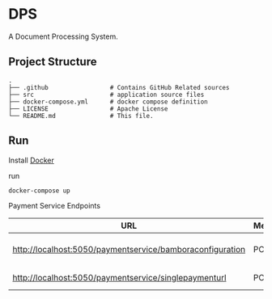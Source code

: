 # DPS

A Document Processing System.

## Project Structure

    .
    ├── .github                 # Contains GitHub Related sources
    ├── src                     # application source files
    ├── docker-compose.yml      # docker compose definition
    ├── LICENSE                 # Apache License
    └── README.md               # This file.

## Run

Install [Docker](https://www.docker.com/)

run

```bash
docker-compose up
```

Payment Service Endpoints

| URL | Method | Description |
| --- | --- | --- |
| [http://localhost:5050/paymentservice/bamboraconfiguration](http://localhost:5050/paymentservice/bamboraconfiguration) | POST | Bambora configuration url |
| [http://localhost:5050/paymentservice/singlepaymenturl](http://localhost:5050/paymentservice/singlepaymenturl) | POST | Single Payment Url |
